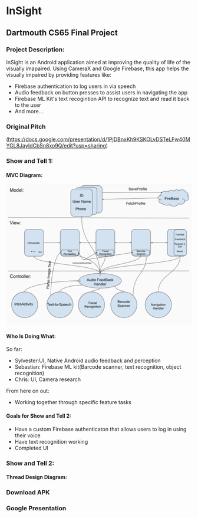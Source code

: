 # InSight

## Dartmouth CS65 Final Project

### Project Description:
InSight is an Android application aimed at improving the quality of life of the visually imapaired.
Using CameraX and Google Firebase, this app helps the visually impaired by providing features like:
- Firebase authentication to log users in via speech
- Audio feedback on button presses to assist users in navigating the app
- Firebase ML Kit's text recogintion API to recognize text and read it back to the user
- And more...

### Original Pitch
(https://docs.google.com/presentation/d/1PjDBnxKh9KSKOLvDSTeLFw40MYGL8JayIdCbSn8xo9Q/edit?usp=sharing)

### Show and Tell 1:
#### MVC Diagram:
![](images/mvc_diagram.png)

#### Who Is Doing What:
So far:
- Sylvester:UI, Native Android audio feedback and perception
- Sebastian: Firebase ML kit(Barcode scanner, text recognition, object recognition)
- Chris: UI, Camera research

From here on out:
- Working together through specific feature tasks

#### Goals for Show and Tell 2:
- Have a custom Firebase authenticaton that allows users to log in using their voice
- Have text recognition working
- Completed UI


### Show and Tell 2:
#### Thread Design Diagram:


### Download APK

### Google Presentation




